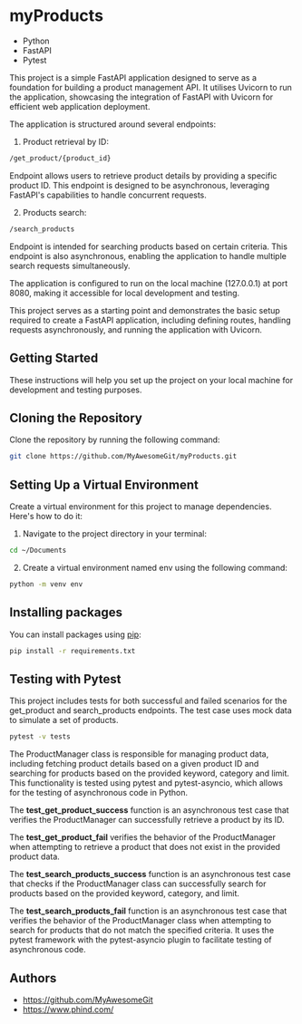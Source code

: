 # myProducts

* Python
* FastAPI
* Pytest

This project is a simple FastAPI application designed to serve as a foundation for building a product management API. It utilises Uvicorn to run the application, showcasing the integration of FastAPI with Uvicorn for efficient web application deployment.

The application is structured around several endpoints:
1. Product retrieval by ID:
```bash
/get_product/{product_id}
```
Endpoint allows users to retrieve product details by providing a specific product ID. This endpoint is designed to be asynchronous, leveraging FastAPI's capabilities to handle concurrent requests.

2. Products search:
```bash
/search_products
```
Endpoint is intended for searching products based on certain criteria. This endpoint is also asynchronous, enabling the application to handle multiple search requests simultaneously.

The application is configured to run on the local machine (127.0.0.1) at port 8080, making it accessible for local development and testing.

This project serves as a starting point and demonstrates the basic setup required to create a FastAPI application, including defining routes, handling requests asynchronously, and running the application with Uvicorn.


## Getting Started
These instructions will help you set up the project on your local machine for development and testing purposes.

## Cloning the Repository
Clone the repository by running the following command:
```bash
git clone https://github.com/MyAwesomeGit/myProducts.git
```

## Setting Up a Virtual Environment
Create a virtual environment for this project to manage dependencies. Here's how to do it:
1. Navigate to the project directory in your terminal:
```bash
cd ~/Documents
```
2. Create a virtual environment named env using the following command:

```bash
python -m venv env
```

## Installing packages
You can install packages using [pip](https://pip.pypa.io/en/stable/):
```bash
pip install -r requirements.txt
```

## Testing with Pytest
This project includes tests for both successful and failed scenarios for the get_product and search_products endpoints.
The test case uses mock data to simulate a set of products. 


```bash
pytest -v tests
```


The ProductManager class is responsible for managing product data, including fetching product details based on a given product ID and searching for products based on the provided keyword, category and limit.
This functionality is tested using pytest and pytest-asyncio, which allows for the testing of asynchronous code in Python.

The **test_get_product_success** function is an asynchronous test case that verifies the ProductManager can successfully retrieve a product by its ID.


The **test_get_product_fail** verifies the behavior of the ProductManager when attempting to retrieve a product that does not exist in the provided product data.


The **test_search_products_success** function is an asynchronous test case that checks if the ProductManager class can successfully search for products based on the provided keyword, category, and limit.


The **test_search_products_fail** function is an asynchronous test case that verifies the behavior of the ProductManager class when attempting to search for products that do not match the specified criteria. It uses the pytest framework with the pytest-asyncio plugin to facilitate testing of asynchronous code.


## Authors
* <https://github.com/MyAwesomeGit>
* <https://www.phind.com/>

